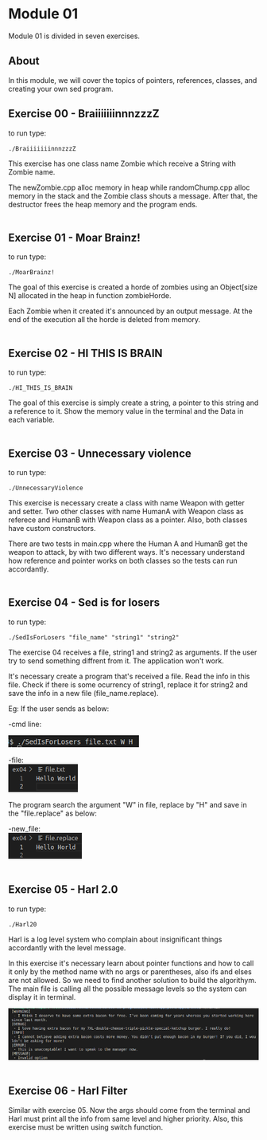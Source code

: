# Module 01

Module 01 is divided in seven exercises. 

## About

In this module, we will cover the topics of pointers, references, classes, and creating your own sed program.

## Exercise 00 - BraiiiiiiinnnzzzZ

to run type:

```
./BraiiiiiiinnnzzzZ
```

This exercise has one class name Zombie which receive a String with Zombie name. 

The newZombie.cpp alloc memory in heap while randomChump.cpp alloc memory in the stack and the Zombie class  shouts a message. After that, the destructor frees the heap memory and the program ends.<br><br>


## Exercise 01 - Moar Brainz!

to run type:
```
./MoarBrainz!
```

The goal of this exercise is created a horde of zombies using an Object[size N] allocated in the heap in function zombieHorde. 

Each Zombie when it created it's announced by an output message. At the end of the execution all the horde is deleted from memory.<br><br>


## Exercise 02 - HI THIS IS BRAIN

to run type:
```
./HI_THIS_IS_BRAIN
```

The goal of this exercise is simply create a string, a pointer to this string and a reference to it. 
Show the memory value in the terminal and the Data in each variable.<br><br>

## Exercise 03 - Unnecessary violence

to run type:
```
./UnnecessaryViolence
```

This exercise is necessary create a class with name Weapon with getter and setter. Two other classes with name HumanA with Weapon class as referece and HumanB with Weapon class as a pointer. Also, both classes have custom constructors. 

There are two tests in main.cpp where the Human A and HumanB get the weapon to attack, by with two different ways. It's necessary understand how reference and pointer works on both classes so the tests can run accordantly.<br><br>

## Exercise 04 - Sed is for losers

to run type:
```
./SedIsForLosers "file_name" "string1" "string2"
```

The exercise 04 receives a file, string1 and string2 as arguments. If the user try to send something diffrent from it. The application won't work.

It's necessary create a program that's received a file. Read the info in this file. Check if there is some ocurrency of string1, replace it for string2 and save the info in a new file (file_name.replace). 

Eg: If the user sends as below:<br>


-cmd line:

![Arg Terminal](images/sedterm.png)

-file:<br>
![file](images/file.png)


The program search the argument "W" in file, replace by "H" and save in the "file.replace" as below:

-new_file:<br>
![new_file](images/newfile.png)
<br><br>


## Exercise 05 - Harl 2.0

to run type:
```
./Harl20
```
Harl is a log level system who complain about insignificant things accordantly with the level message. 

In this exercise it's necessary learn about pointer functions and how to call it only by the method name with no args or parentheses, also ifs and elses are not allowed. So we need to find another solution to build the algorithym. The main file is calling all the possible message levels so the system can display it in terminal. 

![harl_eg](images/harl.png)
<br><br>

## Exercise 06 - Harl Filter

Similar with exercise 05. Now the args should come from the terminal and Harl must print all the info from same level and higher priority. Also, this exercise must be written using switch function.
